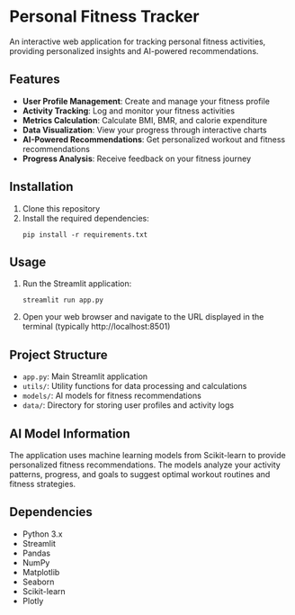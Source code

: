 # Personal Fitness Tracker

An interactive web application for tracking personal fitness activities, providing personalized insights and AI-powered recommendations.

## Features

- **User Profile Management**: Create and manage your fitness profile
- **Activity Tracking**: Log and monitor your fitness activities
- **Metrics Calculation**: Calculate BMI, BMR, and calorie expenditure
- **Data Visualization**: View your progress through interactive charts
- **AI-Powered Recommendations**: Get personalized workout and fitness recommendations
- **Progress Analysis**: Receive feedback on your fitness journey

## Installation

1. Clone this repository
2. Install the required dependencies:
   ```
   pip install -r requirements.txt
   ```

## Usage

1. Run the Streamlit application:
   ```
   streamlit run app.py
   ```
2. Open your web browser and navigate to the URL displayed in the terminal (typically http://localhost:8501)

## Project Structure

- `app.py`: Main Streamlit application
- `utils/`: Utility functions for data processing and calculations
- `models/`: AI models for fitness recommendations
- `data/`: Directory for storing user profiles and activity logs

## AI Model Information

The application uses machine learning models from Scikit-learn to provide personalized fitness recommendations. The models analyze your activity patterns, progress, and goals to suggest optimal workout routines and fitness strategies.

## Dependencies

- Python 3.x
- Streamlit
- Pandas
- NumPy
- Matplotlib
- Seaborn
- Scikit-learn
- Plotly 